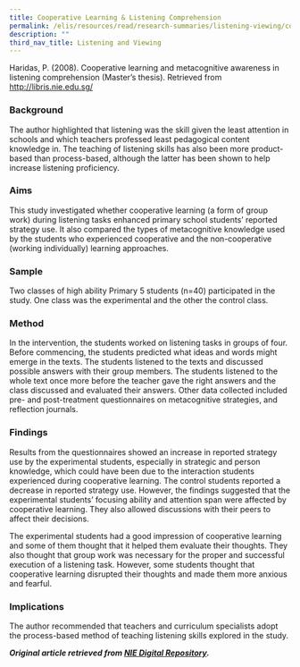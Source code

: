 ```yaml
---
title: Cooperative Learning & Listening Comprehension
permalink: /elis/resources/read/research-summaries/listening-viewing/cooperativelearning-listeningcomprehension/
description: ""
third_nav_title: Listening and Viewing
---
```

Haridas, P. (2008). Cooperative learning and metacognitive awareness in listening comprehension (Master’s thesis). Retrieved from http://libris.nie.edu.sg/

### Background

The author highlighted that listening was the skill given the least attention in schools and which teachers professed least pedagogical content knowledge in. The teaching of listening skills has also been more product-based than process-based, although the latter has been shown to help increase listening proficiency.

### Aims

This study investigated whether cooperative learning (a form of group work) during listening tasks enhanced primary school students’ reported strategy use. It also compared the types of metacognitive knowledge used by the students who experienced cooperative and the non-cooperative (working individually) learning approaches.

### Sample

Two classes of high ability Primary 5 students (n=40) participated in the study. One class was the experimental and the other the control class.

### Method

In the intervention, the students worked on listening tasks in groups of four. Before commencing, the students predicted what ideas and words might emerge in the texts. The students listened to the texts and discussed possible answers with their group members. The students listened to the whole text once more before the teacher gave the right answers and the class discussed and evaluated their answers. Other data collected included pre- and post-treatment questionnaires on metacognitive strategies, and reflection journals.

### Findings

Results from the questionnaires showed an increase in reported strategy use by the experimental students, especially in strategic and person knowledge, which could have been due to the interaction students experienced during cooperative learning. The control students reported a decrease in reported strategy use. However, the findings suggested that the experimental students’ focusing ability and attention span were affected by cooperative learning. They also allowed discussions with their peers to affect their decisions.

The experimental students had a good impression of cooperative learning and some of them thought that it helped them evaluate their thoughts. They also thought that group work was necessary for the proper and successful execution of a listening task. However, some students thought that cooperative learning disrupted their thoughts and made them more anxious and fearful.

### Implications

The author recommended that teachers and curriculum specialists adopt the process-based method of teaching listening skills explored in the study.



**_Original article retrieved from [NIE Digital Repository](https://repository.nie.edu.sg/)._**